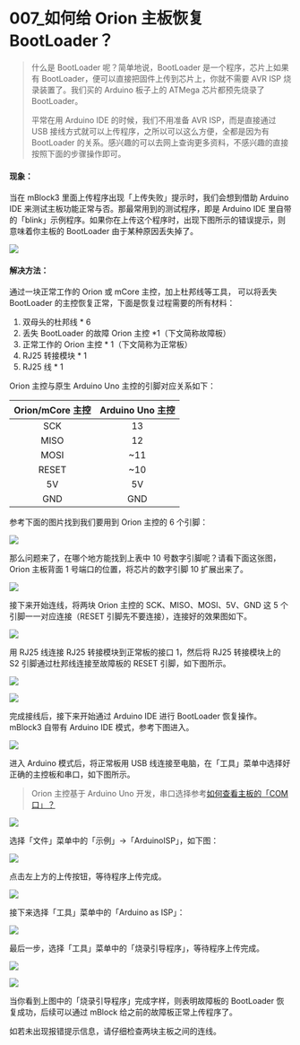 # 007\_如何给 Orion 主板恢复 BootLoader？

> 什么是 BootLoader 呢？简单地说，BootLoader 是一个程序，芯片上如果有 BootLoader，便可以直接把固件上传到芯片上，你就不需要 AVR ISP 烧录装置了。我们买的 Arduino 板子上的 ATMega 芯片都预先烧录了 BootLoader。
>
> 平常在用 Arduino IDE 的时候，我们不用准备 AVR ISP，而是直接通过 USB 接线方式就可以上传程序，之所以可以这么方便，全都是因为有 BootLoader 的关系。感兴趣的可以去网上查询更多资料，不感兴趣的直接按照下面的步骤操作即可。

#### 现象：

当在 mBlock3 里面上传程序出现「上传失败」提示时，我们会想到借助 Arduino IDE 来测试主板功能正常与否。那最常用到的测试程序，即是 Arduino IDE 里自带的「blink」示例程序。如果你在上传这个程序时，出现下图所示的错误提示，则意味着你主板的 BootLoader 由于某种原因丢失掉了。

![](../.gitbook/assets/48mbot-zhu-ban-bootloader-diu-shi-5926.png)

#### 解决方法：

通过一块正常工作的 Orion 或 mCore 主控，加上杜邦线等工具， 可以将丢失 BootLoader 的主控恢复正常，下面是恢复过程需要的所有材料：

1. 双母头的杜邦线 \* 6
2. 丢失 BootLoader 的故障 Orion 主控 \*1（下文简称故障板）
3. 正常工作的 Orion 主控 \* 1（下文简称为正常板）
4. RJ25 转接模块 \* 1
5. RJ25 线 \* 1

Orion 主控与原生 Arduino Uno 主控的引脚对应关系如下：

| Orion/mCore 主控 | Arduino Uno 主控 |
| :---: | :---: |
| SCK | 13 |
| MISO | 12 |
| MOSI | ~11 |
| RESET | ~10 |
| 5V | 5V |
| GND | GND |

参考下面的图片找到我们要用到 Orion 主控的 6 个引脚：

![](../.gitbook/assets/spi-yin-jiao.png)

那么问题来了，在哪个地方能找到上表中 10 号数字引脚呢？请看下面这张图，Orion 主板背面 1 号端口的位置，将芯片的数字引脚 10 扩展出来了。

![](../.gitbook/assets/0-3%20%281%29.png)

接下来开始连线，将两块 Orion 主控的 SCK、MISO、MOSI、5V、GND 这 5 个引脚一一对应连接（RESET 引脚先不要连接），连接好的效果图如下。

![](../.gitbook/assets/0-5%20%281%29.png)

用 RJ25 线连接 RJ25 转接模块到正常板的接口 1，然后将 RJ25 转接模块上的 S2 引脚通过杜邦线连接至故障板的 RESET 引脚，如下图所示。

![](../.gitbook/assets/0-1-fu-ben.jpg)

![](../.gitbook/assets/0-8-fu-ben.png)

完成接线后，接下来开始通过 Arduino IDE 进行 BootLoader 恢复操作。mBlock3 自带有 Arduino IDE 模式，参考下图进入。

![](../.gitbook/assets/jin-ru-arduino-mo-shi.png)

进入 Arduino 模式后，将正常板用 USB 线连接至电脑，在「工具」菜单中选择好正确的主控板和串口，如下图所示。

> Orion 主控基于 Arduino Uno 开发，串口选择参考[如何查看主板的「COM口」？](../tips/ru-he-cha-kan-zhu-ban-de-com-kou.md)

![](../.gitbook/assets/0-9.png)

选择「文件」菜单中的「示例」-&gt;「ArduinoISP」，如下图：

![](../.gitbook/assets/0-10%20%281%29.png)

点击左上方的上传按钮，等待程序上传完成。

![](../.gitbook/assets/0-11.png)

接下来选择「工具」菜单中的「Arduino as ISP」：

![](../.gitbook/assets/0-12.png)

最后一步，选择「工具」菜单中的「烧录引导程序」，等待程序上传完成。

![](../.gitbook/assets/0-13%20%281%29.png)

![](../.gitbook/assets/0-14%20%281%29.png)

当你看到上图中的「烧录引导程序」完成字样，则表明故障板的 BootLoader 恢复成功，后续可以通过 mBlock 给之前的故障板正常上传程序了。

如若未出现报错提示信息，请仔细检查两块主板之间的连线。







